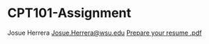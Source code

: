 # CPT101-Assignment
Josue Herrera
Josue.Herrera@wsu.edu
[Prepare your resume .pdf](https://github.com/Herrera9/CPT101-Assignment/files/12787404/Prepare.your.resume.pdf)

